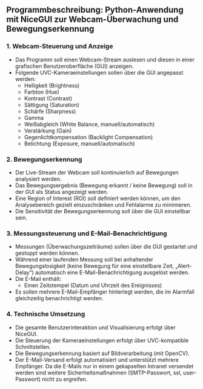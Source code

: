 ## Programmbeschreibung: Python-Anwendung mit NiceGUI zur Webcam-Überwachung und Bewegungserkennung

### 1. Webcam-Steuerung und Anzeige
- Das Programm soll einen Webcam-Stream auslesen und diesen in einer grafischen Benutzeroberfläche (GUI) anzeigen.
- Folgende UVC-Kameraeinstellungen sollen über die GUI angepasst werden:
    - Helligkeit (Brightness)
    - Farbton (Hue)
    - Kontrast (Contrast)
    - Sättigung (Saturation)
    - Schärfe (Sharpness)
    - Gamma
    - Weißabgleich (White Balance, manuell/automatisch)
    - Verstärkung (Gain)
    - Gegenlichtkompensation (Backlight Compensation)
    - Belichtung (Exposure, manuell/automatisch)

### 2. Bewegungserkennung
- Der Live-Stream der Webcam soll kontinuierlich auf Bewegungen analysiert werden.
- Das Bewegungsergebnis (Bewegung erkannt / keine Bewegung) soll in der GUI als Status angezeigt werden.
- Eine Region of Interest (ROI) soll definiert werden können, um den Analysebereich gezielt einzuschränken und Fehlalarme zu minimieren.
- Die Sensitivität der Bewegungserkennung soll über die GUI einstellbar sein.

### 3. Messungssteuerung und E-Mail-Benachrichtigung
- Messungen (Überwachungszeiträume) sollen über die GUI gestartet und gestoppt werden können.
- Während einer laufenden Messung soll bei anhaltender Bewegungslosigkeit (keine Bewegung für eine einstellbare Zeit, „Alert-Delay“) automatisch eine E-Mail-Benachrichtigung ausgelöst werden.
- Die E-Mail enthält:
    - Einen Zeitstempel (Datum und Uhrzeit des Ereignisses)
- Es sollen mehrere E-Mail-Empfänger hinterlegt werden, die im Alarmfall gleichzeitig benachrichtigt werden.

### 4. Technische Umsetzung
- Die gesamte Benutzerinteraktion und Visualisierung erfolgt über NiceGUI.
- Die Steuerung der Kameraeinstellungen erfolgt über UVC-kompatible Schnittstellen.
- Die Bewegungserkennung basiert auf Bildverarbeitung (mit OpenCV).
- Der E-Mail-Versand erfolgt automatisiert und unterstützt mehrere Empfänger. Da die E-Mails nur in einem gekapselten Intranet versendet werden sind weitere Sicherheitsmaßnahmen (SMTP-Passwort, ssl, user-Passwort) nicht zu ergreifen.
